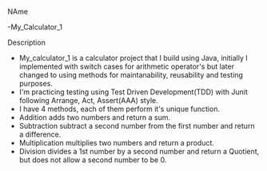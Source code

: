 NAme

-My_Calculator_1

Description
- My_calculator_1 is a calculator project that I build using Java, initially I implemented with switch cases for arithmetic operator's but later changed to using methods for maintanability, reusability and testing purposes.
- I'm practicing testing using Test Driven Development(TDD) with Junit following Arrange, Act, Assert(AAA) style. 
- I have 4 methods, each of them perform it's unique function.
- Addition adds two numbers and return a sum.
- Subtraction subtract a second number from the first number and return a difference.
- Multiplication multiplies two numbers and return a product.
- Division divides a 1st number by a second number and return a Quotient, but does not allow a second number to be 0.
